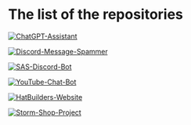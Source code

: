 # The list of the repositories

<a href="https://github.com/FLEYreal/ChatGPT-Assistant"><img alt="ChatGPT-Assistant" src="https://img.shields.io/badge/ChatGPT_Assistant-repository?logo=openai&logoColor=%23ffffff&link=https%3A%2F%2Fgithub.com%2FFLEYreal%2FChatGPT-Assistant"></a>

<a href="https://github.com/FLEYreal/Discord-Message-Spammer"><img alt="Discord-Message-Spammer" src="https://img.shields.io/badge/Discord_Message_Spammer-repository?logo=discord&logoColor=%23ffffff&labelColor=%23546dbf&color=%23546dbf"></a>

<a href="https://github.com/FLEYreal/SAS-Discord-Bot"><img alt="SAS-Discord-Bot" src="https://img.shields.io/badge/SAS_Discord_Bot-repository?logo=discord&logoColor=%23ffffff&labelColor=%23e0a01f&color=%23e0a01f"></a>

<a href="https://github.com/FLEYreal/YouTube-Chat-Bot"><img alt="YouTube-Chat-Bot" src="https://img.shields.io/badge/YouTube_Chat_Bot-repository?logo=youtube&logoColor=%23ffffff&labelColor=%23eb2a2a&color=%23eb2a2a"></a>

<a href="https://github.com/FLEYreal/HatBuilders-Website"><img alt="HatBuilders-Website" src="https://img.shields.io/badge/HatBuilders_Website-repository?logo=github&logoColor=%23000000&labelColor=%2391eb2a&color=%2391eb2a"></a>

<a href="https://github.com/FLEYreal/Storm-Shop-Project"><img alt="Storm-Shop-Project" src="https://img.shields.io/badge/StormShop-repository?logo=github&logoColor=%23ffffff&labelColor=%237e2aeb&color=%237e2aeb"></a>
